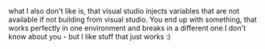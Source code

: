 <div class="tweet" tweetID="1219921207765741568">what I also don't like is, that visual studio injects variables that are not available if not building from visual studio. You end up with something, that works perfectly in one environment and breaks in a different one.I don't know about you - but I like stuff that just works :)</div>
